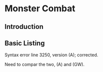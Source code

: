# Monster Combat

## Introduction


## Basic Listing

Syntax error line 3250, version (A); corrected.

Need to compar the two, (A) and (GW).


